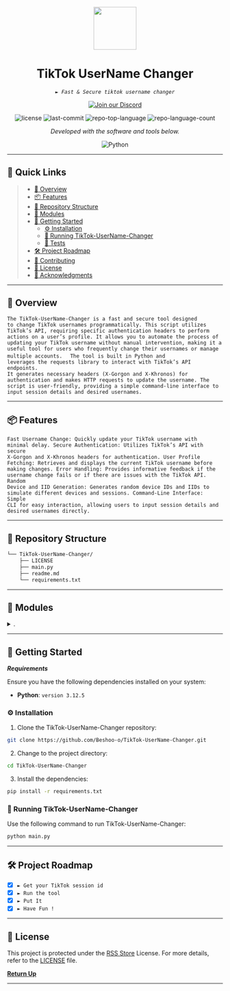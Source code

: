 <p align="center">
  <img src="https://cdn-icons-png.flaticon.com/128/3046/3046121.png" width="100" />
</p>
<p align="center">
    <h1 align="center">TikTok UserName Changer</h1>
</p>
<p align="center">
    <em><code>► Fast & Secure tiktok username changer</code></em>
</p>
<p align= "center">
<a href="https://discord.gg/VzSHHHAsTG">
  <img src="https://img.shields.io/badge/Join%20our%20Discord-7289DA?style=for-the-badge&logo=discord" alt="Join our Discord">
</a> </p>
<p align="center">
	<img src="https://img.shields.io/github/license/Beshoo-o/TikTok-UserName-Changer?style=flat&color=0080ff" alt="license">
	<img src="https://img.shields.io/github/last-commit/Beshoo-o/TikTok-UserName-Changer?style=flat&logo=git&logoColor=white&color=0080ff" alt="last-commit">
	<img src="https://img.shields.io/github/languages/top/Beshoo-o/TikTok-UserName-Changer?style=flat&color=0080ff" alt="repo-top-language">
	<img src="https://img.shields.io/github/languages/count/Beshoo-o/TikTok-UserName-Changer?style=flat&color=0080ff" alt="repo-language-count">
<p>
<p align="center">
		<em>Developed with the software and tools below.</em>
</p>
<p align="center">
	<img src="https://img.shields.io/badge/Python-3776AB.svg?style=flat&logo=Python&logoColor=white" alt="Python">
</p>
<hr>

## 🔗 Quick Links

> - [📍 Overview](#-overview)
> - [📦 Features](#-features)
> - [📂 Repository Structure](#-repository-structure)
> - [🧩 Modules](#-modules)
> - [🚀 Getting Started](#-getting-started)
>   - [⚙️ Installation](#️-installation)
>   - [🤖 Running TikTok-UserName-Changer](#-running-TikTok-UserName-Changer)
>   - [🧪 Tests](#-tests)
> - [🛠 Project Roadmap](#-project-roadmap)
> - [🤝 Contributing](#-contributing)
> - [📄 License](#-license)
> - [👏 Acknowledgments](#-acknowledgments)

---

## 📍 Overview
<code>The TikTok-UserName-Changer is a fast and secure tool designed to change TikTok usernames programmatically. This script utilizes TikTok’s API, requiring specific authentication headers to perform actions on a user’s profile. It allows you to automate the process of updating your TikTok username without manual intervention, making it a useful tool for users who frequently change their usernames or manage multiple accounts.
</code>
<code>
The tool is built in Python and leverages the requests library to interact with TikTok’s API endpoints. It generates necessary headers (X-Gorgon and X-Khronos) for authentication and makes HTTP requests to update the username. The script is user-friendly, providing a simple command-line interface to input session details and desired usernames.</code>

---

## 📦 Features

<code>Fast Username Change: Quickly update your TikTok username with minimal delay.
Secure Authentication: Utilizes TikTok’s API with secure X-Gorgon and X-Khronos headers for authentication.
User Profile Fetching: Retrieves and displays the current TikTok username before making changes.
Error Handling: Provides informative feedback if the username change fails or if there are issues with the TikTok API.
Random Device and IID Generation: Generates random device IDs and IIDs to simulate different devices and sessions.
Command-Line Interface: Simple CLI for easy interaction, allowing users to input session details and desired usernames directly.</code>

---

## 📂 Repository Structure

```sh
└── TikTok-UserName-Changer/
    ├── LICENSE
    ├── main.py
    ├── readme.md
    └── requirements.txt
```

---

## 🧩 Modules

<details closed><summary>.</summary>

| File                                                                                                     | Summary                         |
| ---                                                                                                      | ---                             |
| [main.py](https://github.com/Beshoo-o/TikTok-UserName-Changer.git/blob/master/main.py)                   | <code>► Main Code</code> |
| [requirements.txt](https://github.com/Beshoo-o/TikTok-UserName-Changer.git/blob/master/requirements.txt) | <code>► Packages</code> |

</details>

---

## 🚀 Getting Started

***Requirements***

Ensure you have the following dependencies installed on your system:

* **Python**: `version 3.12.5`

### ⚙️ Installation

1. Clone the TikTok-UserName-Changer repository:

```sh
git clone https://github.com/Beshoo-o/TikTok-UserName-Changer.git
```

2. Change to the project directory:

```sh
cd TikTok-UserName-Changer
```

3. Install the dependencies:

```sh
pip install -r requirements.txt
```

### 🤖 Running TikTok-UserName-Changer

Use the following command to run TikTok-UserName-Changer:

```sh
python main.py
```

---

## 🛠 Project Roadmap

- [X] `► Get your TikTok session id`
- [X] `► Run the tool`
- [X] `► Put It`
- [X] `► Have Fun !`

---

## 📄 License

This project is protected under the [RSS Store](https://discord.gg/VzSHHHAsTG) License. For more details, refer to the [LICENSE](https://github.com/Beshoo-o/TikTok-UserName-Changer/blob/main/LICENSE) file.

[**Return Up**](#-quick-links)

---
